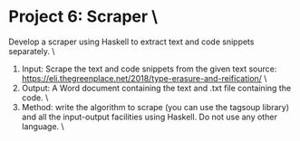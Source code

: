 # Project 6: Scraper \ 
Develop a scraper using Haskell to extract text and code snippets separately. \
1. Input: Scrape the text and code snippets from the given text source: https://eli.thegreenplace.net/2018/type-erasure-and-reification/ \ 
2. Output: A Word document containing the text and .txt file containing the code. \
3. Method: write the algorithm to scrape (you can use the tagsoup library) and all the input-output
facilities using Haskell. Do not use any other language. \
